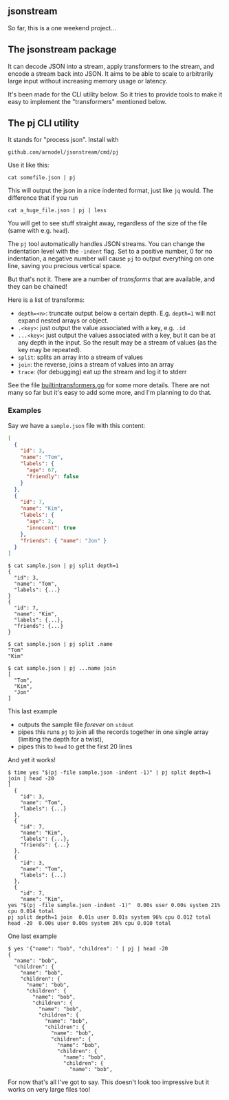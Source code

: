 ## jsonstream

So far, this is a one weekend project...

## The jsonstream package

It can decode JSON into a stream, apply transformers to the stream, and
encode a stream back into JSON. It aims to be able to scale to arbitrarily
large input without increasing memory usage or latency.

It's been made for the CLI utility below. So it tries to provide tools to
make it easy to implement the "transformers" mentioned below.

## The pj CLI utility

It stands for "process json". Install with

```
github.com/arnodel/jsonstream/cmd/pj
```

Use it like this:

```
cat somefile.json | pj
```

This will output the json in a nice indented format, just like `jq` would. The difference
that if you run

```
cat a_huge_file.json | pj | less
```

You will get to see stuff straight away, regardless of the size of the file (same with e.g. `head`).

The `pj` tool automatically handles JSON streams. You can change the indentation level with
the `-indent` flag. Set to a positive number, 0 for no indentation, a negative number will cause
`pj` to output everything on one line, saving you precious vertical space.

But that's not it. There are a number of _transforms_ that are available, and they can be chained!

Here is a list of transforms:

- `depth=<n>`: truncate output below a certain depth. E.g. `depth=1` will not expand nested arrays or object.
- `.<key>`: just output the value associated with a key, e.g. `.id`
- `...<key>`: just output the values associated with a key, but it can be at
  any depth in the input. So the result may be a stream of values (as the key
  may be repeated).
- `split`: splits an array into a stream of values
- `join`: the reverse, joins a stream of values into an array
- `trace`: (for debugging) eat up the stream and log it to stderr

See the file [builtintransformers.go](builtintransformers.go) for some more details. There are not many so far but it's easy to add some more, and I'm planning to do that.

### Examples

Say we have a `sample.json` file with this content:

```json
[
  {
    "id": 3,
    "name": "Tom",
    "labels": {
      "age": 67,
      "friendly": false
    }
  },
  {
    "id": 7,
    "name": "Kim",
    "labels": {
      "age": 2,
      "innocent": true
    },
    "friends": { "name": "Jon" }
  }
]
```

```
$ cat sample.json | pj split depth=1
{
  "id": 3,
  "name": "Tom",
  "labels": {...}
}
{
  "id": 7,
  "name": "Kim",
  "labels": {...},
  "friends": {...}
}
```

```
$ cat sample.json | pj split .name
"Tom"
"Kim"
```

```
$ cat sample.json | pj ...name join
[
  "Tom",
  "Kim",
  "Jon"
]
```

This last example
- outputs the sample file *forever* on `stdout`
- pipes this runs `pj` to join all the records together in one single array (limiting the depth for a twist), 
- pipes this to `head` to get the first 20 lines

And yet it works!

```
$ time yes "$(pj -file sample.json -indent -1)" | pj split depth=1 join | head -20
[
  {
    "id": 3,
    "name": "Tom",
    "labels": {...}
  },
  {
    "id": 7,
    "name": "Kim",
    "labels": {...},
    "friends": {...}
  },
  {
    "id": 3,
    "name": "Tom",
    "labels": {...}
  },
  {
    "id": 7,
    "name": "Kim",
yes "$(pj -file sample.json -indent -1)"  0.00s user 0.00s system 21% cpu 0.014 total
pj split depth=1 join  0.01s user 0.01s system 96% cpu 0.012 total
head -20  0.00s user 0.00s system 26% cpu 0.010 total
```

One last example

```
$ yes '{"name": "bob", "children": ' | pj | head -20
{
  "name": "bob",
  "children": {
    "name": "bob",
    "children": {
      "name": "bob",
      "children": {
        "name": "bob",
        "children": {
          "name": "bob",
          "children": {
            "name": "bob",
            "children": {
              "name": "bob",
              "children": {
                "name": "bob",
                "children": {
                  "name": "bob",
                  "children": {
                    "name": "bob",
```

For now that's all I've got to say. This doesn't look too impressive but it works on very large
files too!
